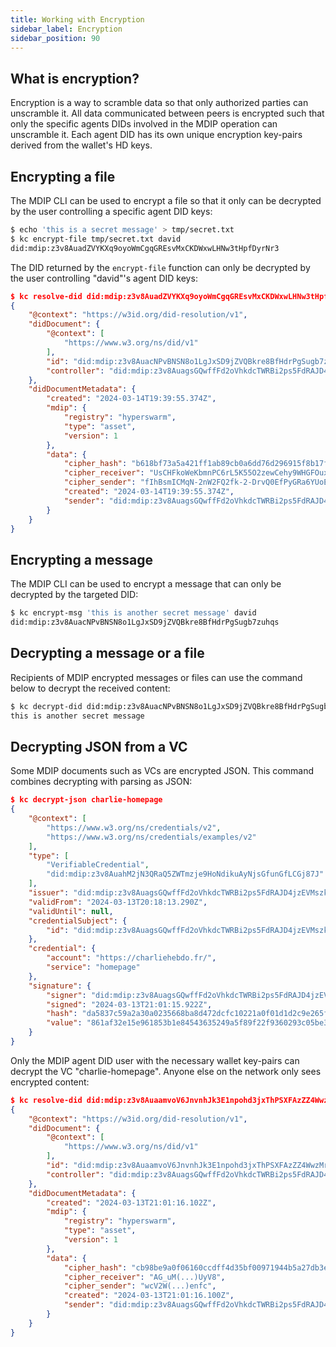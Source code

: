 ```yaml
---
title: Working with Encryption
sidebar_label: Encryption
sidebar_position: 90
---
```


## What is encryption?

Encryption is a way to scramble data so that only authorized parties can unscramble it. All data communicated between peers is encrypted such that only the specific agents DIDs involved in the MDIP operation can unscramble it. Each agent DID has its own unique encryption key-pairs derived from the wallet's HD keys.

## Encrypting a file

The MDIP CLI can be used to encrypt a file so that it only can be decrypted by the user controlling a specific agent DID keys:

```sh
$ echo 'this is a secret message' > tmp/secret.txt
$ kc encrypt-file tmp/secret.txt david
did:mdip:z3v8AuadZVYKXq9oyoWmCgqGREsvMxCKDWxwLHNw3tHpfDyrNr3
```

The DID returned by the `encrypt-file` function can only be decrypted by the user controlling "david"'s agent DID keys:

```json
$ kc resolve-did did:mdip:z3v8AuadZVYKXq9oyoWmCgqGREsvMxCKDWxwLHNw3tHpfDyrNr3
{
    "@context": "https://w3id.org/did-resolution/v1",
    "didDocument": {
        "@context": [
            "https://www.w3.org/ns/did/v1"
        ],
        "id": "did:mdip:z3v8AuacNPvBNSN8o1LgJxSD9jZVQBkre8BfHdrPgSugb7zuhqs",
        "controller": "did:mdip:z3v8AuagsGQwffFd2oVhkdcTWRBi2ps5FdRAJD4jzEVMszkYBCj"
    },
    "didDocumentMetadata": {
        "created": "2024-03-14T19:39:55.374Z",
        "mdip": {
            "registry": "hyperswarm",
            "type": "asset",
            "version": 1
        },
        "data": {
            "cipher_hash": "b618bf73a5a421ff1ab89cb0a6dd76d296915f8b17f8f899bdbc42ee68906cd6",
            "cipher_receiver": "UsCHFkoWeKbmnPC6rL5K55O2zewCehy9WHGFOuxE_nYZrIpxwn4biSbkqhMO_7iFRWFM7Kv_R78SQOO_GROpF_0ttlQYOg",
            "cipher_sender": "fIhBsmICMqN-2nW2FQ2fk-2-DrvQ0EfPyGRa6YUoEywDJdzEtyAW4PBiYnwrgomA0oC5Ox5SeTtCon0ps7baqvHDFDr3aw",
            "created": "2024-03-14T19:39:55.374Z",
            "sender": "did:mdip:z3v8AuagsGQwffFd2oVhkdcTWRBi2ps5FdRAJD4jzEVMszkYBCj"
        }
    }
}
```

## Encrypting a message

The MDIP CLI can be used to encrypt a message that can only be decrypted by the targeted DID:

```sh
$ kc encrypt-msg 'this is another secret message' david
did:mdip:z3v8AuacNPvBNSN8o1LgJxSD9jZVQBkre8BfHdrPgSugb7zuhqs
```

## Decrypting a message or a file

Recipients of MDIP encrypted messages or files can use the command below to decrypt the received content:

```sh
$ kc decrypt-did did:mdip:z3v8AuacNPvBNSN8o1LgJxSD9jZVQBkre8BfHdrPgSugb7zuhqs
this is another secret message
```

## Decrypting JSON from a VC

Some MDIP documents such as VCs are encrypted JSON. This command  combines decrypting with parsing as JSON:

```json
$ kc decrypt-json charlie-homepage
{
    "@context": [
        "https://www.w3.org/ns/credentials/v2",
        "https://www.w3.org/ns/credentials/examples/v2"
    ],
    "type": [
        "VerifiableCredential",
        "did:mdip:z3v8AuahM2jN3QRaQ5ZWTmzje9HoNdikuAyNjsGfunGfLCGj87J"
    ],
    "issuer": "did:mdip:z3v8AuagsGQwffFd2oVhkdcTWRBi2ps5FdRAJD4jzEVMszkYBCj",
    "validFrom": "2024-03-13T20:18:13.290Z",
    "validUntil": null,
    "credentialSubject": {
        "id": "did:mdip:z3v8AuagsGQwffFd2oVhkdcTWRBi2ps5FdRAJD4jzEVMszkYBCj"
    },
    "credential": {
        "account": "https://charliehebdo.fr/",
        "service": "homepage"
    },
    "signature": {
        "signer": "did:mdip:z3v8AuagsGQwffFd2oVhkdcTWRBi2ps5FdRAJD4jzEVMszkYBCj",
        "signed": "2024-03-13T21:01:15.922Z",
        "hash": "da5837c59a2a30a0235668ba8d472dcfc10221a0f01d1d2c9e265ff13436e036",
        "value": "861af32e15e961853b1e84543635249a5f89f22f9360293c05be3a84b53724a934d4e5fc7c6901f503e3df72cb653efa76e8f565dca5c07c7fc9437c95d4355f"
    }
}
```

Only the MDIP agent DID user with the necessary wallet key-pairs can decrypt the VC "charlie-homepage". Anyone else on the network only sees encrypted content:

```json
$ kc resolve-did did:mdip:z3v8AuaamvoV6JnvnhJk3E1npohd3jxThPSXFAzZZ4WwzMrirbq
{
    "@context": "https://w3id.org/did-resolution/v1",
    "didDocument": {
        "@context": [
            "https://www.w3.org/ns/did/v1"
        ],
        "id": "did:mdip:z3v8AuaamvoV6JnvnhJk3E1npohd3jxThPSXFAzZZ4WwzMrirbq",
        "controller": "did:mdip:z3v8AuagsGQwffFd2oVhkdcTWRBi2ps5FdRAJD4jzEVMszkYBCj"
    },
    "didDocumentMetadata": {
        "created": "2024-03-13T21:01:16.102Z",
        "mdip": {
            "registry": "hyperswarm",
            "type": "asset",
            "version": 1
        },
        "data": {
            "cipher_hash": "cb98be9a0f06160ccdff4d35bf00971944b5a27db3e6974b0301cd26018588c1",
            "cipher_receiver": "AG_uM(...)UyV8",
            "cipher_sender": "wcV2W(...)enfc",
            "created": "2024-03-13T21:01:16.100Z",
            "sender": "did:mdip:z3v8AuagsGQwffFd2oVhkdcTWRBi2ps5FdRAJD4jzEVMszkYBCj"
        }
    }
}
```
